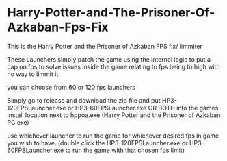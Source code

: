 # Harry-Potter-and-The-Prisoner-Of-Azkaban-Fps-Fix
This is the Harry Potter and the Prisoner of Azkaban FPS fix/ limmiter

These Launchers simply patch the game using the internal logic to put a cap on fps to solve issues inside the game relating to fps being to high with no way to limmit it.

you can choose from 60 or 120 fps launchers 

Simply go to release and download the zip file and put HP3-120FPSLauncher.exe or HP3-60FPSLauncher.exe OR BOTH into the games install location next to hppoa.exe (Harry Potter and the Prisoner of Azkaban PC exe) 

use whichever launcher to run the game for whichever desired fps in game you wish to have. (double click the HP3-120FPSLauncher.exe or HP3-60FPSLauncher.exe to run the game with that chosen fps limit)
